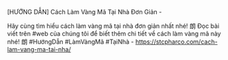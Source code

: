 [HƯỚNG DẪN] Cách Làm Vàng Mã Tại Nhà Đơn Giản - 

Hãy cùng tìm hiểu cách làm vàng mã tại nhà đơn giản nhất nhé! 朗 Đọc bài viết trên #web của chúng tôi để biết thêm chi tiết về cách làm vàng mã này nhé! 朗 #HướngDẫn #LàmVàngMã #TạiNhà - https://stcpharco.com/cach-lam-vang-ma-tai-nha/
